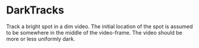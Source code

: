 # DarkTracks

Track a bright spot in a dim video. The initial location of the spot is assumed to be somewhere in the middle of the video-frame. The video should be more or less uniformly dark.
